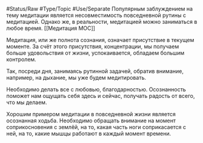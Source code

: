 #Status/Raw #Type/Topic #Use/Separate 
Популярным заблуждением на тему медитации является несовместимость повседневной рутины с медитацией. Однако же, в реальности, медитацией можно заниматься в любое время. [[Медитация MOC]]

Медитация, или же полнота сознания, означает присутствие в текущем моменте. За счёт этого присутствия, концентрации, мы получаем больше удовольствия от жизни, успокаивается, обладаем большим контролем. 

Так, посреди дня, занимаясь рутинной задачей, обратив внимание, например, на дыхание, мы уже будем медитировать.

Необходимо делать все с любовью, благодарностью. Осознанность поможет нам ощущать себя здесь и сейчас, получать радость от всего, что мы делаем.

Хорошим примером медитации в повседневной жизни является осознанная ходьба. Необходимо обращать внимание на момент соприкосновения с землёй, на то, какая часть ноги соприкасается с ней, на то, какие мышцы работают в каждый момент времени.


